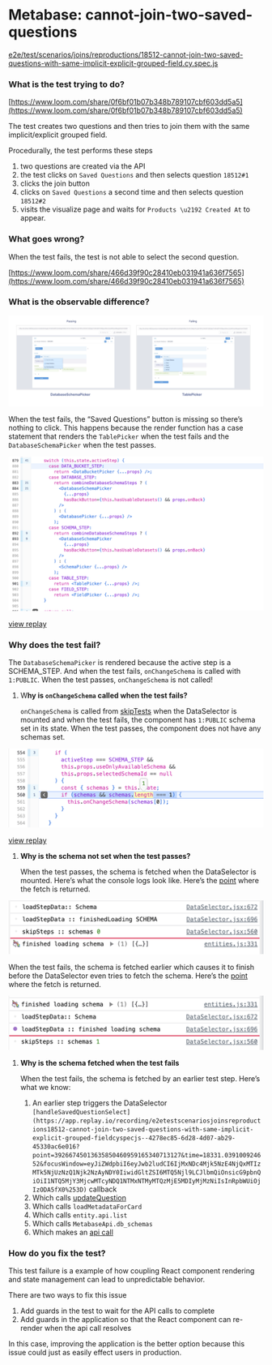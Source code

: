 # Metabase: cannot-join-two-saved-questions

[e2e/test/scenarios/joins/reproductions/18512-cannot-join-two-saved-questions-with-same-implicit-explicit-grouped-field.cy.spec.js](https://app.replay.io/recording/e2etestscenariosjoinsreproductions18512-cannot-join-two-saved-questions-with-same-implicit-explicit-grouped-fieldcyspecjs--4278ec85-6d28-4d07-ab29-45330ac6e016?point=39915782121745558809872149013078687&time=18597&focusWindow=eyJiZWdpbiI6eyJwb2ludCI6IjMxNDc4Mjk5NzE4NjQxMTIzMTk5NjUzNzQ1Njk2NzAyNDY0IiwidGltZSI6MTQ5Njl9LCJlbmQiOnsicG9pbnQiOiI1NTQ5MjY3MjcwMTcyNDQ1NTMxNTMyMTQzMjE5MDIyMjMzNiIsInRpbWUiOjIzODA5fX0%3D)

### What is the test trying to do?

[https://www.loom.com/share/0f6bf01b07b348b789107cbf603dd5a5](https://www.loom.com/share/0f6bf01b07b348b789107cbf603dd5a5)

The test creates two questions and then tries to join them with the same implicit/explicit grouped field.

Procedurally, the test performs these steps

1. two questions are created via the API
2. the test clicks on `Saved Questions` and then selects question  `18512#1`
3. clicks the join button 
4. clicks on `Saved Questions` a second time and then selects question `18512#2`
5. visits the visualize page and waits for `Products \u2192 Created At` to appear.

### What goes wrong?

When the test fails, the test is not able to select the second question.

[https://www.loom.com/share/466d39f90c28410eb031941a636f7565](https://www.loom.com/share/466d39f90c28410eb031941a636f7565)

### What is the observable difference?

![cause:effect.png](Metabase%20cannot-join-two-saved-questions%207b5370a30f0e4553ae925c7195dc29b7/causeeffect.png)

When the test fails, the “Saved Questions” button is missing so there’s nothing to click. This happens because the render function has a case statement that renders the `TablePicker`  when the test fails and the `DatabaseSchemaPicker` when the test passes. 

![[view replay](https://app.replay.io/recording/e2etestscenariosjoinsreproductions18512-cannot-join-two-saved-questions-with-same-implicit-explicit-grouped-fieldcyspecjs--4278ec85-6d28-4d07-ab29-45330ac6e016?point=40240300675957395929315341418627622&time=18803.25987239179&focusWindow=eyJiZWdpbiI6eyJwb2ludCI6IjI5ODU1NzA2OTUwMDI0NDUwMjMyNjQxNjcwNDE4MDA2MDE2IiwidGltZSI6MTQ0MzV9LCJlbmQiOnsicG9pbnQiOiI1ODQxMzMzOTY4ODg4MDQ1MjQ3ODgwNjcwODA1MDcyMjgxNiIsInRpbWUiOjI0OTMzfX0%253D)](Metabase%20cannot-join-two-saved-questions%207b5370a30f0e4553ae925c7195dc29b7/Screenshot_2023-07-12_at_9.35.14_AM.png)

[view replay](https://app.replay.io/recording/e2etestscenariosjoinsreproductions18512-cannot-join-two-saved-questions-with-same-implicit-explicit-grouped-fieldcyspecjs--4278ec85-6d28-4d07-ab29-45330ac6e016?point=40240300675957395929315341418627622&time=18803.25987239179&focusWindow=eyJiZWdpbiI6eyJwb2ludCI6IjI5ODU1NzA2OTUwMDI0NDUwMjMyNjQxNjcwNDE4MDA2MDE2IiwidGltZSI6MTQ0MzV9LCJlbmQiOnsicG9pbnQiOiI1ODQxMzMzOTY4ODg4MDQ1MjQ3ODgwNjcwODA1MDcyMjgxNiIsInRpbWUiOjI0OTMzfX0%253D)

### Why does the test fail?

The `DatabaseSchemaPicker` is rendered because the active step is a SCHEMA_STEP.  And when the test fails, `onChangeSchema` is called with `1:PUBLIC`. When the test passes, `onChangeSchema` is not called!

1. W**hy is `onChangeSchema` called when the test fails?** 
    
    `onChangeSchema` is called from [skipTests](https://app.replay.io/recording/e2etestscenariosjoinsreproductions18512-cannot-join-two-saved-questions-with-same-implicit-explicit-grouped-fieldcyspecjs--4278ec85-6d28-4d07-ab29-45330ac6e016?point=18822076122371152273768683870879936&time=10859.494619228097&focusWindow=eyJiZWdpbiI6eyJwb2ludCI6IjUxOTIyOTY4NjAyMDQ2MjgwNTUwMDQxODk1NDgzNDczOTIiLCJ0aW1lIjoyOTY1fSwiZW5kIjp7InBvaW50IjoiMzQzOTg5NjY3MDE3Nzg3MDM1Mzk2MzA3MjAzNjMyNjYwNDgiLCJ0aW1lIjoxNjEzMH19) when the DataSelector is mounted and when the test fails, the component has `1:PUBLIC` schema set in its state. When the test passes, the component does not have any schemas set.
    

![[view replay](https://app.replay.io/recording/e2etestscenariosjoinsreproductions18512-cannot-join-two-saved-questions-with-same-implicit-explicit-grouped-fieldcyspecjs--4278ec85-6d28-4d07-ab29-45330ac6e016?point=18822076122371152273768683870879936&time=10859.494619228097&focusWindow=eyJiZWdpbiI6eyJwb2ludCI6IjUxOTIyOTY4NjAyMDQ2MjgwNTUwMDQxODk1NDgzNDczOTIiLCJ0aW1lIjoyOTY1fSwiZW5kIjp7InBvaW50IjoiMzQzOTg5NjY3MDE3Nzg3MDM1Mzk2MzA3MjAzNjMyNjYwNDgiLCJ0aW1lIjoxNjEzMH19)](Metabase%20cannot-join-two-saved-questions%207b5370a30f0e4553ae925c7195dc29b7/Untitled.png)

[view replay](https://app.replay.io/recording/e2etestscenariosjoinsreproductions18512-cannot-join-two-saved-questions-with-same-implicit-explicit-grouped-fieldcyspecjs--4278ec85-6d28-4d07-ab29-45330ac6e016?point=18822076122371152273768683870879936&time=10859.494619228097&focusWindow=eyJiZWdpbiI6eyJwb2ludCI6IjUxOTIyOTY4NjAyMDQ2MjgwNTUwMDQxODk1NDgzNDczOTIiLCJ0aW1lIjoyOTY1fSwiZW5kIjp7InBvaW50IjoiMzQzOTg5NjY3MDE3Nzg3MDM1Mzk2MzA3MjAzNjMyNjYwNDgiLCJ0aW1lIjoxNjEzMH19)

1. **Why is the schema not set when the test passes?**
    
    When the test passes, the schema is fetched when the DataSelector is mounted. Here’s what the console logs look like. Here’s the [point](https://app.replay.io/recording/e2etestscenariosjoinsreproductions18512-cannot-join-two-saved-questions-with-same-implicit-explicit-grouped-fieldcyspecjs--4278ec85-6d28-4d07-ab29-45330ac6e016?point=63281117997767009521481639631257811&time=26658.881606131647&focusWindow=eyJiZWdpbiI6eyJwb2ludCI6IjUyMjQ3NDg3MTY0ODEzMDE4OTAwNDQxNTY4NTkwNjkyMzUyIiwidGltZSI6MjI2OTF9LCJlbmQiOnsicG9pbnQiOiI3MDQyMDUyNjE4Njc2NTIzMzI0NzY0ODg4NjgxODg2NTE1MiIsInRpbWUiOjI5NzI5fX0%253D) where the fetch is returned.
    

![Untitled](Metabase%20cannot-join-two-saved-questions%207b5370a30f0e4553ae925c7195dc29b7/Untitled%201.png)

When the test fails, the schema is fetched earlier which causes it to finish before the DataSelector even tries to fetch the schema. Here’s the [point](https://app.replay.io/recording/e2etestscenariosjoinsreproductions18512-cannot-join-two-saved-questions-with-same-implicit-explicit-grouped-fieldcyspecjs--4278ec85-6d28-4d07-ab29-45330ac6e016?point=39915782121880942923393415369457875&time=18653.016595980083&focusWindow=eyJiZWdpbiI6eyJwb2ludCI6IjMxNDc4Mjk5NzE4NjQxMTIzMTk5NjUzNzQ1Njk2NzAyNDY0IiwidGltZSI6MTQ5Njl9LCJlbmQiOnsicG9pbnQiOiI1NTQ5MjY3MjcwMTcyNDQ1NTMxNTMyMTQzMjE5MDIyMjMzNiIsInRpbWUiOjIzODA5fX0%253D) where the fetch is returned.

![Untitled](Metabase%20cannot-join-two-saved-questions%207b5370a30f0e4553ae925c7195dc29b7/Untitled%202.png)

1. **Why is the schema fetched when the test fails**
    
    When the test fails, the schema is fetched by an earlier test step. Here’s what we know:
    
    1. An earlier step triggers the DataSelector `[handleSavedQuestionSelect](https://app.replay.io/recording/e2etestscenariosjoinsreproductions18512-cannot-join-two-saved-questions-with-same-implicit-explicit-grouped-fieldcyspecjs--4278ec85-6d28-4d07-ab29-45330ac6e016?point=39266745013635850460959165340713127&time=18331.039100924652&focusWindow=eyJiZWdpbiI6eyJwb2ludCI6IjMxNDc4Mjk5NzE4NjQxMTIzMTk5NjUzNzQ1Njk2NzAyNDY0IiwidGltZSI6MTQ5Njl9LCJlbmQiOnsicG9pbnQiOiI1NTQ5MjY3MjcwMTcyNDQ1NTMxNTMyMTQzMjE5MDIyMjMzNiIsInRpbWUiOjIzODA5fX0%253D)` callback
    2. Which calls [updateQuestion](https://app.replay.io/recording/e2etestscenariosjoinsreproductions18512-cannot-join-two-saved-questions-with-same-implicit-explicit-grouped-fieldcyspecjs--4278ec85-6d28-4d07-ab29-45330ac6e016?point=39266745013956724656592693307115035&time=18433.41339869281&focusWindow=eyJiZWdpbiI6eyJwb2ludCI6IjMxNDc4Mjk5NzE4NjQxMTIzMTk5NjUzNzQ1Njk2NzAyNDY0IiwidGltZSI6MTQ5Njl9LCJlbmQiOnsicG9pbnQiOiI1NTQ5MjY3MjcwMTcyNDQ1NTMxNTMyMTQzMjE5MDIyMjMzNiIsInRpbWUiOjIzODA5fX0%253D) 
    3. Which calls `loadMetadataForCard`
    4. Which calls `entity.api.list` 
    5. Which  calls `MetabaseApi.db_schemas` 
    6. Which makes an [api call](https://app.replay.io/recording/e2etestscenariosjoinsreproductions18512-cannot-join-two-saved-questions-with-same-implicit-explicit-grouped-fieldcyspecjs--4278ec85-6d28-4d07-ab29-45330ac6e016?point=39266745014058140243822074568638608&time=18453&focusWindow=eyJiZWdpbiI6eyJwb2ludCI6IjMxNDc4Mjk5NzE4NjQxMTIzMTk5NjUzNzQ1Njk2NzAyNDY0IiwidGltZSI6MTQ5Njl9LCJlbmQiOnsicG9pbnQiOiI1NTQ5MjY3MjcwMTcyNDQ1NTMxNTMyMTQzMjE5MDIyMjMzNiIsInRpbWUiOjIzODA5fX0%253D)
    

### How do you fix the test?

This test failure is a example of how coupling React component rendering and state management can lead to unpredictable behavior. 

There are two ways to fix this issue

1. Add guards in the test to wait for the API calls to complete
2. Add guards in the application so that the React component can re-render when the api call resolves

In this case, improving the application is the better option because this issue could just as easily effect users in production.